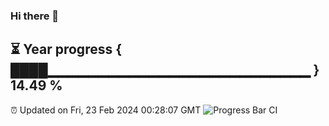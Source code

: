 ### Hi there 👋
⏳ Year progress { ████▁▁▁▁▁▁▁▁▁▁▁▁▁▁▁▁▁▁▁▁▁▁▁▁▁▁ } 14.49 %
---
⏰ Updated on Fri, 23 Feb 2024 00:28:07 GMT
![Progress Bar CI](https://github.com/Moyi321/Moyi321/workflows/Progress%20Bar%20CI/badge.svg)
